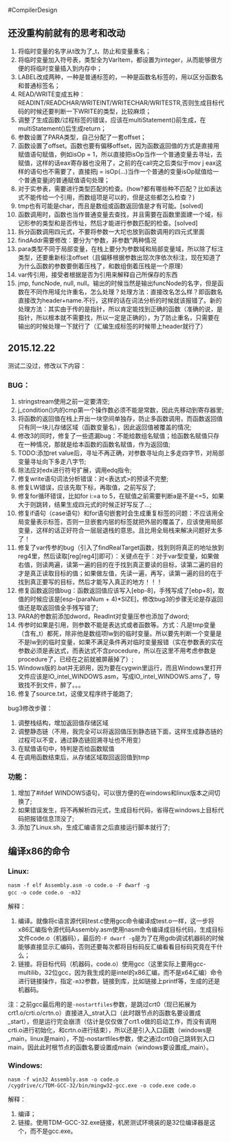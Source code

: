 #CompilerDesign

## 还没重构前就有的思考和改动
1. 将临时变量的名字从t改为了_t，防止和变量重名；
2. 将临时变量加入符号表，类型全为VarItem，都设置为integer，从而能够很方便的将临时变量插入到内存中；
3. LABEL改成两种，一种是普通标签的，一种是函数名标签的，用以区分函数名和普通标签名；
4. READ/WRITE变成五种：READINT/READCHAR/WRITEINT/WRITECHAR/WRITESTR,否则生成目标代码的时候还要判断一下WRITE的类型，比较麻烦；
5. 调整了生成函数/过程标签的错误，应该在multiStatement()前生成，在multiStatement()后生成return；
6. 参数设置了PARA类型，自己分配了一套offset；
7. 函数设置了offset。函数也要有偏移offset，因为函数返回值的方式是直接用赋值语句赋值，例如isOp = 1，所以直接把isOp当作一个普通变量去寻址，去赋值，这样的话eax寄存器也没用了，之前的在call完之后类似于mov j eax这样的语句也不需要了，直接把j = isOp(...)当作一个普通的变量isOp赋值给一个普通变量j的普通赋值语句处理；
8. 对于实参表，需要进行类型匹配的检查。(how?都有哪些种不匹配？比如表达式不能传给一个引用，而数组项是可以的，但是这些都怎么检查？)
9. tmp也有可能是char，而且是数组或函数返回值是才有可能。[solved]
10. 函数调用时，函数也当作普通变量去查找，并且需要在函数里面建一个域，标记形参的类型和是否传址，然后才能进行参数匹配的检查。[solved]
11. 拆分函数调用四元式，不要将参数一大坨也放到函数调用的四元式里面
12. findAddr需要修改：要分为“参数，非参数”两种情况
13. para类型不同于局部变量，在栈上要分为参数域和局部变量域，所以除了标注类型，还要重新标注offset（且偏移根据参数出现次序依次标注，现在知道了为什么函数的参数要倒着压栈了，和数组倒着压栈是一个原理）
14. var传引用，接受者根据是否为引用来解释自己所保存的东西
15. jmp, funcNode, null, null。输出的时候当然是输出funcNode的名字，但是函数在不同作用域允许重名，怎么处理？处理方法：直接改名怎么样？即函数名直接改为header+name.不行，这样的话在词法分析的时候就该报错了。新的处理方法：其实由于传的是指针，所以肯定能找到正确的函数（准确的说，是指针，所以根本就不需要找，所以一定是正确的），为了防止重名，只需要在输出的时候处理一下就行了（汇编生成标签的时候带上header就行了）

## 2015.12.22
测试二没过，修改以下内容：
### BUG：
1. stringstream使用之前一定要清空;
2. j_condition()内的cmp第一个操作数必须不能是常数，因此先移动到寄存器里;
3. 将函数的返回值在栈上开出一块空间单独存，防止多函数调用，而函数返回值只有同一块儿存储区域（函数变量名），因此返回值被覆盖的情况;
4. 修改3的同时，修复了一些遗漏bug：不能给数组名赋值；给函数名赋值只存在一种情况，那就是给本函数的函数名赋值，作为返回值;
5. TODO:添加ret value后，寻址不再正确，对参数寻址向上多走四字节，对局部变量寻址向下多走八字节;
6. 除法应对edx进行符号扩展，调用edq指令;
7. 修复write语句词法分析错误：对<表达式>的预读不完整;
8. 修复LW错误，应该先取下标，再取值，之前写反了;
9. 修复for循环错误，比如for i:=a to 5，在赋值之前需要判断a是不是<=5，如果大于则跳转，结果生成四元式的时候正好写反了...;
11. 修复if语句（case语句）和for语句嵌套时会生成重复标签的问题：不应该用全局变量表示标签，否则一旦嵌套内层的标签就把外层的覆盖了，应该使用局部变量，这样的话正好符合一层层退栈的意思。且比用全局栈来解决问题好太多了！
12. 修复了var传参的bug（引入了findRealTarget函数，找到则将真正的地址放到reg4里，然后读取[reg[reg4]]即可）：关键点在于：对于var型变量，如果做右值，则读两遍，读第一遍的目的在于找到真正要读的目标，读第二遍的目的才是真正读取目标的值；如果做左值，先读一遍，再写，读第一遍的目的在于找到真正要写的目标，然后才能写入真正的地方！！！
13. 修复函数返回值bug：函数返回值应该写入[ebp-8]，手残写成了[ebp+8]，取值的时候应该是[esp-(paraNum + 4)*SIZE]，修改bug3的步骤无论是存返回值还是取返回值全手残写错了;
14. PARA的参数前添加dword，ReadInt对变量压参也添加了dword;
15. 传参时如果是引用，则参数不能是表达式或者函数等。方式：凡是tmp变量（含有_t）都死，除非他是数组项lw到的临时变量。所以要先判断一个变量是不是lw到的临时变量，如果不满足条件再对临时变量报错（实在参数表的实在参数必须是表达式，而表达式不含procedure，所以在这里不用考虑参数是procedure了，已经在之前就被屏蔽掉了）;
16. Windows版的.bat并无卵用，因为要在cygwin里运行，而且Windows里打开文件应该是IO_intel_WINDOWS.asm，写成IO_intel_WINDOWS.ams了，导致找不到文件，醉了。。。
17. 修复了source.txt，这傻叉程序终于能跑了;

bug3修改步骤：
1. 调整栈结构，增加返回值存储区域
2. 调整静态链（不用，我完全可以将返回值压到静态链下面，这样生成静态链的过程可以不变，通过静态链回溯寻址也不用变）
3. 在赋值语句中，特判是否给函数赋值
4. 在调用函数结束后，从存储区域取回返回值到tmp

### 功能：
1. 增加了#ifdef WINDOWS语句，可以很方便的在windows和linux版本之间切换了;
2. 如果错误发生，将不再解析四元式，生成目标代码，省得在windows上目标代码把报错信息顶没了;
3. 添加了Linux.sh，生成汇编语言之后直接运行脚本就行了;

## 编译x86的命令
### Linux:
```
nasm -f elf Assembly.asm -o code.o -F dwarf -g
gcc -o code code.o　-m32
```
解释：
1. 编译。就像将c语言源代码test.c使用gcc命令编译成test.o一样，这一步将x86汇编指令源代码Assembly.asm使用nasm命令编译成目标代码，生成目标文件code.o（机器码），最后的`-F dwarf -g`是为了在用gdb调试机器码的时候能够直接显示汇编码，否则还要每次都将目标码反汇编看看目标码究竟在干什么；
2. 链接。将目标代码（机器码，code.o）使用gcc（这里实际上要用gcc-multilib，32位gcc，因为我生成的是intel的x86汇编，而不是x64汇编）命令进行链接操作，指定`-m32`参数，链接到库，比如链接上printf等，生成的还是机器码。

注：之前gcc最后用的是`-nostartfiles`参数，是跳过crt0（现已拓展为crt1.o/crti.o/crtn.o）直接进入_strat入口（此时跟节点的函数名要设置成_start），但是运行完会崩溃（估计是仅仅做了crt1.o做的启动工作，而没有调用crti.o进行初始化，和crtn.o进行结束），所以还是引入入口函数（windows是_main，linux是main），不加-nostartfiles参数，使之通过crt0自己跳转到入口main，因此此时根节点的函数名要设置成main（windows要设置成_main）。

### Windows:
```
nasm -f win32 Assembly.asm -o code.o
/cygdrive/c/TDM-GCC-32/bin/mingw32-gcc.exe -o code.exe code.o
```
解释：
1. 编译；
2. 链接。使用TDM-GCC-32.exe链接，机房测试环境装的是32位编译器是这个，而不是gcc.exe。


